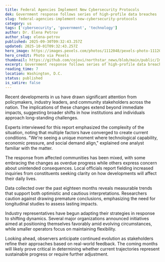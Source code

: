 ```yaml
---
title: Federal Agencies Implement New Cybersecurity Protocols
dek: Government response follows series of high-profile data breaches
slug: federal-agencies-implement-new-cybersecurity-protocols
category: us
tags: ['cybersecurity', 'government', 'technology']
author: Dr. Elena Petrov
author_slug: elena-petrov
published: 2025-09-30T09:32:43.257Z
updated: 2025-10-01T09:32:43.257Z
hero_image: https://images.pexels.com/photos/1112048/pexels-photo-1112048.jpeg?auto=compress&cs=tinysrgb&w=1200
hero_credit: Photo via Pexels
thumbnail: https://github.com/cojovi/northstar_news/blob/main/public/ImplementNewCybersecurity.png?raw=true
excerpt: Government response follows series of high-profile data breaches
reading_time: 7
location: Washington, D.C.
status: published
is_satire: false
---
```


Recent developments in us have drawn significant attention from policymakers, industry leaders, and community stakeholders across the nation. The implications of these changes extend beyond immediate impacts, suggesting broader shifts in how institutions and individuals approach long-standing challenges.

Experts interviewed for this report emphasized the complexity of the situation, noting that multiple factors have converged to create current conditions. "We're seeing a unique moment where technological capability, economic pressure, and social demand align," explained one analyst familiar with the matter.

The response from affected communities has been mixed, with some embracing the changes as overdue progress while others express concern about unintended consequences. Local officials report fielding increased inquiries from constituents seeking clarity on how developments will affect their daily lives.

Data collected over the past eighteen months reveals measurable trends that support both optimistic and cautious interpretations. Researchers caution against drawing premature conclusions, emphasizing the need for longitudinal studies to assess lasting impacts.

Industry representatives have begun adapting their strategies in response to shifting dynamics. Several major organizations announced initiatives aimed at positioning themselves favorably amid evolving circumstances, while smaller operators focus on maintaining flexibility.

Looking ahead, observers anticipate continued evolution as stakeholders refine their approaches based on real-world feedback. The coming months will likely prove critical in determining whether current trajectories represent sustainable progress or require further adjustment.